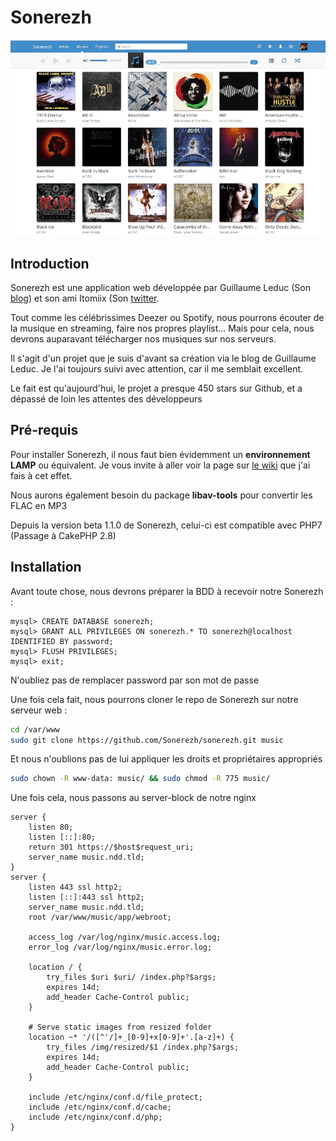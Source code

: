 # Sonerezh

![Sonerezh](./_img/sonerezh.webp)

## Introduction

Sonerezh est une application web développée par Guillaume Leduc (Son
[blog](https://www.guillaume-leduc.fr/)) et son ami Itomiix (Son
[twitter](https://twitter.com/itomiix).

Tout comme les célébrissimes Deezer ou Spotify, nous pourrons écouter de
la musique en streaming, faire nos propres playlist... Mais pour cela,
nous devrons auparavant télécharger nos musiques sur nos serveurs.

Il s'agit d'un projet que je suis d'avant sa création via le blog de
Guillaume Leduc. Je l'ai toujours suivi avec attention, car il me
semblait excellent.

Le fait est qu'aujourd'hui, le projet a presque 450 stars sur Github,
et a dépassé de loin les attentes des développeurs

## Pré-requis

Pour installer Sonerezh, il nous faut bien évidemment un **environnement
LAMP** ou équivalent. Je vous invite à aller voir la page sur [le
wiki](/linux/hosting/lemp/installation) que j'ai fais à cet effet.

Nous aurons également besoin du package **libav-tools** pour convertir
les FLAC en MP3

Depuis la version beta 1.1.0 de Sonerezh, celui-ci est compatible avec
PHP7 (Passage à CakePHP 2.8)

## Installation

Avant toute chose, nous devrons préparer la BDD à recevoir notre
Sonerezh :

```mysql
mysql> CREATE DATABASE sonerezh;
mysql> GRANT ALL PRIVILEGES ON sonerezh.* TO sonerezh@localhost IDENTIFIED BY password;
mysql> FLUSH PRIVILEGES;
mysql> exit;
```

N'oubliez pas de remplacer password par son mot de passe

Une fois cela fait, nous pourrons cloner le repo de Sonerezh sur notre
serveur web :

```bash
cd /var/www
sudo git clone https://github.com/Sonerezh/sonerezh.git music
```

Et nous n'oublions pas de lui appliquer les droits et propriétaires
appropriés

```bash
sudo chown -R www-data: music/ && sudo chmod -R 775 music/
```

Une fois cela, nous passons au server-block de notre nginx

```nginx
server {
    listen 80;
    listen [::]:80;
    return 301 https://$host$request_uri;
    server_name music.ndd.tld;
}
server {
    listen 443 ssl http2;
    listen [::]:443 ssl http2;
    server_name music.ndd.tld;
    root /var/www/music/app/webroot;

    access_log /var/log/nginx/music.access.log;
    error_log /var/log/nginx/music.error.log;

    location / {
        try_files $uri $uri/ /index.php?$args;
        expires 14d;
        add_header Cache-Control public;
    }

    # Serve static images from resized folder
    location ~* '/([^'/]+_[0-9]+x[0-9]+'.[a-z]+) {
        try_files /img/resized/$1 /index.php?$args;
        expires 14d;
        add_header Cache-Control public;
    }

    include /etc/nginx/conf.d/file_protect;
    include /etc/nginx/conf.d/cache;
    include /etc/nginx/conf.d/php;
}
```
